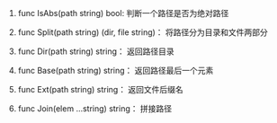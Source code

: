 1. func IsAbs(path string) bool: 判断一个路径是否为绝对路径

2. func Split(path string) (dir, file string)： 将路径分为目录和文件两部分

3. func Dir(path string) string： 返回路径目录

4. func Base(path string) string： 返回路径最后一个元素

5. func Ext(path string) string： 返回文件后缀名

6. func Join(elem ...string) string： 拼接路径